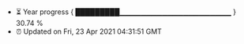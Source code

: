 - ⏳ Year progress { █████████▁▁▁▁▁▁▁▁▁▁▁▁▁▁▁▁▁▁▁▁▁ } 30.74 %
- ⏰ Updated on Fri, 23 Apr 2021 04:31:51 GMT

